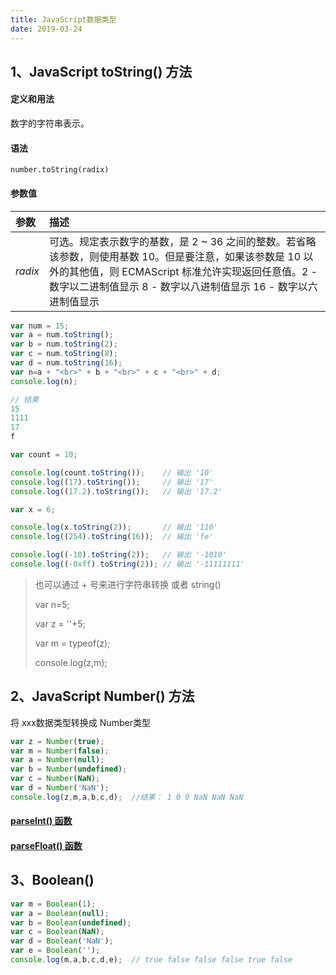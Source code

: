 ```yaml
---
title: JavaScript数据类型
date: 2019-03-24
---
```


## 1、JavaScript toString() 方法

#### 定义和用法

数字的字符串表示。

#### 语法

`number.toString(radix)`

#### 参数值

| 参数    | 描述                                                         |
| :------ | :----------------------------------------------------------- |
| *radix* | 可选。规定表示数字的基数，是 2 ~ 36 之间的整数。若省略该参数，则使用基数 10。但是要注意，如果该参数是 10 以外的其他值，则 ECMAScript 标准允许实现返回任意值。2 - 数字以二进制值显示    8 - 数字以八进制值显示   16 - 数字以六进制值显示 |

```javascript
var num = 15;
var a = num.toString();
var b = num.toString(2);
var c = num.toString(8);
var d = num.toString(16);
var n=a + "<br>" + b + "<br>" + c + "<br>" + d;
console.log(n);

// 结果
15
1111
17
f
```

```javascript
var count = 10;

console.log(count.toString());    // 输出 '10'
console.log((17).toString());     // 输出 '17'
console.log((17.2).toString());   // 输出 '17.2'

var x = 6;

console.log(x.toString(2));       // 输出 '110'
console.log((254).toString(16));  // 输出 'fe'

console.log((-10).toString(2));   // 输出 '-1010'
console.log((-0xff).toString(2)); // 输出 '-11111111'
```

> 也可以通过 + 号来进行字符串转换 或者 string()
>
> var n=5;
>
> var z = ''+5;
>
> var m = typeof(z);
>
> console.log(z,m);

## 2、JavaScript Number() 方法

将 xxx数据类型转换成 Number类型

```javascript
var z = Number(true);
var m = Number(false);
var a = Number(null);
var b = Number(undefined);
var c = Number(NaN);
var d = Number('NaN');
console.log(z,m,a,b,c,d);  //结果： 1 0 0 NaN NaN NaN
```

#### [parseInt() 函数]( https://www.runoob.com/jsref/jsref-parseint.html )

#### [parseFloat() 函数]( https://www.runoob.com/jsref/jsref-parsefloat.html )

## 3、Boolean()

```javascript
var m = Boolean(1);
var a = Boolean(null);
var b = Boolean(undefined);
var c = Boolean(NaN);
var d = Boolean('NaN');
var e = Boolean('');
console.log(m,a,b,c,d,e);  // true false false false true false
```

